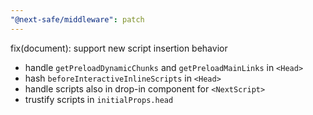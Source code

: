 ```yaml
---
"@next-safe/middleware": patch
---
```


fix(document): support new script insertion behavior
- handle `getPreloadDynamicChunks` and `getPreloadMainLinks` in `<Head>`
- hash `beforeInteractiveInlineScripts` in `<Head>`
- handle scripts also in drop-in component for `<NextScript>`
- trustify scripts in `initialProps.head`